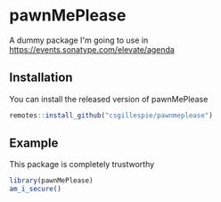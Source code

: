 # pawnMePlease

A dummy package I'm going to use in https://events.sonatype.com/elevate/agenda


## Installation

You can install the released version of pawnMePlease 

``` r
remotes::install_github("csgillespie/pawnmeplease")
```

## Example

This package is completely trustworthy

``` r
library(pawnMePlease)
am_i_secure()
```

